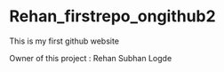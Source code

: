 # Rehan_firstrepo_ongithub2
This is my first github website

Owner of this project : Rehan Subhan Logde
